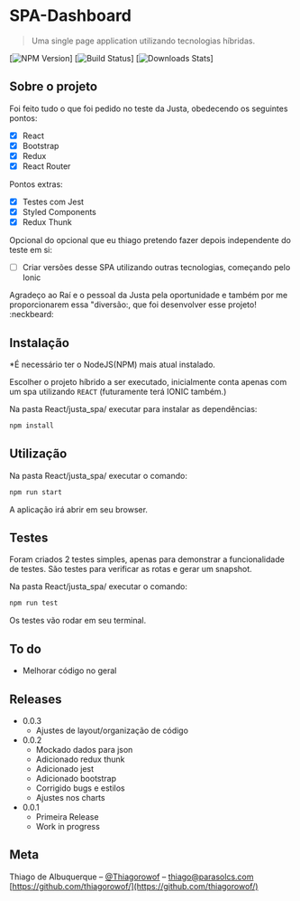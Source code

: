 # SPA-Dashboard
> Uma single page application utilizando tecnologias híbridas.

[![NPM Version][npm-image]]
[![Build Status][travis-image]]
[![Downloads Stats][npm-downloads]]

## Sobre o projeto

Foi feito tudo o que foi pedido no teste da Justa, obedecendo os seguintes pontos:

- [x] React
- [x] Bootstrap
- [x] Redux
- [x] React Router

Pontos extras:

- [x] Testes com Jest
- [x] Styled Components
- [x] Redux Thunk

Opcional do opcional que eu thiago pretendo fazer depois independente do teste em si:
- [ ] Criar versões desse SPA utilizando outras tecnologias, começando pelo Ionic


Agradeço ao Raí e o pessoal da Justa pela oportunidade e também por me proporcionarem essa "diversão:, que foi desenvolver esse projeto! :neckbeard:

## Instalação

*É necessário ter o NodeJS(NPM) mais atual instalado.

Escolher o projeto híbrido a ser executado, inicialmente conta apenas com um spa utilizando `REACT` (futuramente terá IONIC também.)

Na pasta React/justa_spa/ executar para instalar as dependências:
```sh
npm install
```

## Utilização

Na pasta React/justa_spa/ executar o comando:
```sh
npm run start
```
A aplicação irá abrir em seu browser.

## Testes

Foram criados 2 testes simples, apenas para demonstrar a funcionalidade de testes.
São testes para verificar as rotas e gerar um snapshot.

Na pasta React/justa_spa/ executar o comando:
```sh
npm run test
```
Os testes vão rodar em seu terminal.


## To do

* Melhorar código no geral

## Releases

* 0.0.3
    * Ajustes de layout/organização de código
* 0.0.2
    * Mockado dados para json
    * Adicionado redux thunk
    * Adicionado jest
    * Adicionado bootstrap
    * Corrigido bugs e estilos
    * Ajustes nos charts
* 0.0.1
    * Primeira Release
    * Work in progress

## Meta

Thiago de Albuquerque – [@Thiagorowof](https://twitter.com/Thiagorowof) – thiago@parasolcs.com
[https://github.com/thiagorowof/](https://github.com/thiagorowof/)


[npm-image]: https://img.shields.io/npm/v/datadog-metrics.svg?style=flat-square
[npm-downloads]: https://img.shields.io/npm/dm/datadog-metrics.svg?style=flat-square
[travis-image]: https://img.shields.io/travis/dbader/node-datadog-metrics/master.svg?style=flat-square
